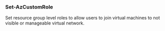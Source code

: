 ### Set-AzCustomRole
Set resource group level roles to allow users to join virtual machines to not visible or manageable virtual network.
